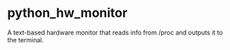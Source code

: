 # python_hw_monitor
A text-based hardware monitor that reads info from /proc and outputs it to the terminal.
